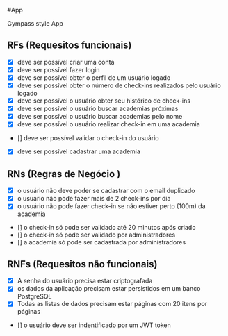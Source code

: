 #App

Gympass style App

## RFs (Requesitos funcionais)

- [x] deve ser possível criar uma conta
- [x] deve ser possível fazer login
- [x] deve ser possível obter o perfil de um usuário logado
- [x] deve ser possível obter o número de check-ins realizados pelo usuário logado
- [x] deve ser possível o usuário obter seu histórico de check-ins
- [x] deve ser possível o usuário buscar academias próximas
- [x] deve ser possível o usuário buscar academias pelo nome
- [x] deve ser possível o usuário realizar check-in em uma academia
- [] deve ser possível validar o check-in do usuário
- [x] deve ser possível cadastrar uma academia

## RNs (Regras de Negócio )

- [x] o usuário não deve poder se cadastrar com o email duplicado
- [x] o usuário não pode fazer mais de 2 check-ins por dia
- [x] o usuário não pode fazer check-in se não estiver perto (100m) da academia
- [] o check-in só pode ser validado até 20 minutos após criado
- [] o check-in só pode ser validado por administradores
- [] a academia só pode ser cadastrada por administradores

## RNFs (Requesitos não funcionais)

- [x] A senha do usuário precisa estar criptografada
- [x] os dados da aplicação precisam estar persistidos em um banco PostgreSQL
- [x] Todas as listas de dados precisam estar páginas com 20 itens por páginas
- [] o usuário deve ser indentificado por um JWT token
